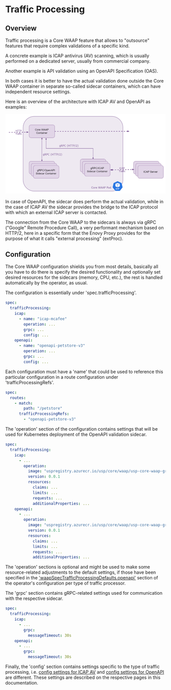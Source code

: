 # Traffic Processing

## Overview

Traffic processing is a Core WAAP feature that allows to "outsource" features that require complex validations of a specific kind.

A concrete example is ICAP antivirus (AV) scanning, which is usually performed on a dedicated server, usually from commercial company.

Another example is API validation using an OpenAPI Specification (OAS).

In both cases it is better to have the actual validation done outside the Core WAAP container in separate so-called sidecar containers, which can have independent resource settings.

Here is an overview of the architecture with ICAP AV and OpenAPI as examples:

![Traffic Processing Components](assets/images/traffic-processing-components.png)

In case of OpenAPI, the sidecar does perform the actual validation, while in the case of ICAP AV the sidecar provides the bridge to the ICAP protocol with which an external ICAP server is contacted.

The connection from the Core WAAP to the sidecars is always via gRPC ("Google" Remote Procedure Call), a very performant mechanism based on HTTP/2, here in a specific form that the Enovy Proxy provides for the purpose of what it calls "external processing" (extProc).

## Configuration

The Core WAAP configuration shields you from most details, basically all you have to do there is specify the desired functionality and optionally set desired resources for the sidecars (memory, CPU, etc.), the rest is handled automatically by the operator, as usual.

The configuration is essentially under 'spec.trafficProcessing'.

```yaml
spec:
  trafficProcessing:
    icap:
      - name: "icap-mcafee"
        operation: ...
        grpc: ...
        config: ...
    openapi:
      - name: "openapi-petstore-v3" 
        operation: ...
        grpc: ...
        config: ...
```

Each configuration must have a 'name' that could be used to reference this particular configuration in a route configuration under 'trafficProcessingRefs'.

```yaml
spec:
  routes:
    - match:
        path: "/petstore" 
      trafficProcessingRefs:
        - "openapi-petstore-v3"
```

The 'operation' section of the configuration contains settings that will be used for Kubernetes deployment of the OpenAPI validation sidecar.

```yaml
spec:
  trafficProcessing:
    icap:
      - ...
        operation:
          image: "uspregistry.azurecr.io/usp/core/waap/usp-core-waap-grpc-icap"
          version: 0.0.1
          resources:
            claims: ...
            limits: ...
            requests: ...
            additionalProperties: ...
    openapi:
      - ...
        operation:
          image: "uspregistry.azurecr.io/usp/core/waap/usp-core-waap-grpc-openapi"
          version: 0.0.1
          resources:
            claims: ...
            limits: ...
            requests: ...
            additionalProperties: ...
```

The 'operation' sections is optional and might be used to make some resource-related adjustments to the default settings, if those have been specified in the ['waapSpecTrafficProcessingDefaults.openapi'](helm-values.md) section of the operator's configuration per type of traffic processor.

The 'grpc' section contains gRPC-related settings used for communication with the respective sidecar.

```yaml
spec:
  trafficProcessing:
    icap:
      - ...
        grpc:
          messageTimeout: 30s
    openapi:
      - ...
        grpc:
          messageTimeout: 30s
```

Finally, the 'config' section contains settings specific to the type of traffic processing, i.e. [config settings for ICAP AV](icap-antivirus-scanning.md) and [config settings for OpenAPI](openapi-validation.md) are different. These settings are described on the respective pages in this documentation.




